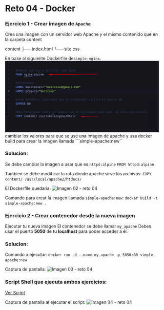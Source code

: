 # Reto 04 - Docker

### Ejercicio 1 - Crear imagen de `Apache`
Crea una imagen con un servidor web Apache y el mismo contenido que en la carpeta content

content
├── index.html
└── site.css

En base al siguiente Dockerfile de```simple-nginx```.
![Imagen 01 - reto 04](assets/images/ses2-ejer1.png)
cambiar los valores para que se use una imagen de apache y usa docker build para crear la imagen llamada ```simple-apache:new``

### Solucion:
Se debe cambiar la imagen a usar que es ```httpd:alpine``` 
```FROM httpd:alpine```

Tambien se debe modificar la ruta donde apache sirve los archivos:
```COPY content/ /usr/local/apache2/htdocs/```

El Dockerfile quedaria:
![Imagen 02 - reto 04](assets/images/02.png)

Comando para crear la imagen llamada ```simple-apache:new```:
```docker build -t simple-apache:new .```

### Ejercicio 2 - Crear contenedor desde la nueva imagen

Ejecutar tu nueva imagen
El contenedor se debe llamar ```my_apache```
Debes usar el puerto __5050__ de tu __localhost__ para poder acceder a él.

### Solucion:
Comando a ejecutar:
```docker run -d --name my_apache -p 5050:80 simple-apache:new```

Captura de pantalla:
![Imagen 03 - reto 04](assets/images/03.png)

### Script Shell que ejecuta ambos ejercicios:
[Ver Script](reto04.sh)

Captura de pantalla al ejecutar el script:
![Imagen 04 - reto 04](assets/images/04.png)
